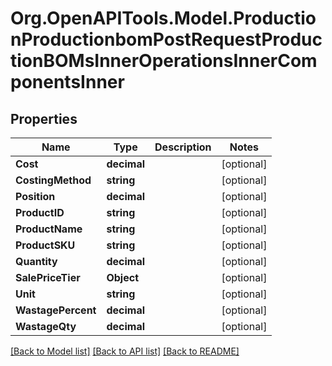 # Org.OpenAPITools.Model.ProductionProductionbomPostRequestProductionBOMsInnerOperationsInnerComponentsInner

## Properties

Name | Type | Description | Notes
------------ | ------------- | ------------- | -------------
**Cost** | **decimal** |  | [optional] 
**CostingMethod** | **string** |  | [optional] 
**Position** | **decimal** |  | [optional] 
**ProductID** | **string** |  | [optional] 
**ProductName** | **string** |  | [optional] 
**ProductSKU** | **string** |  | [optional] 
**Quantity** | **decimal** |  | [optional] 
**SalePriceTier** | **Object** |  | [optional] 
**Unit** | **string** |  | [optional] 
**WastagePercent** | **decimal** |  | [optional] 
**WastageQty** | **decimal** |  | [optional] 

[[Back to Model list]](../README.md#documentation-for-models) [[Back to API list]](../README.md#documentation-for-api-endpoints) [[Back to README]](../README.md)

